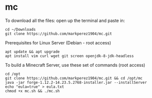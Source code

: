 # mc
To download all the files: open up the terminal and paste in:
```
cd ~/Downloads
git clone https://github.com/markperez1904/mc.git
```
Prerequisites for Linux Server (Debian - root access)
```
apt update && apt upgrade
apt install vim curl wget git screen openjdk-8-jdk-headless
```
To build a Minecraft Server, use these set of commands (root access)
```
cd /opt
git clone https://github.com/markperez1904/mc.git && cd /opt/mc
java -jar forge-1.12.2-14.23.5.2768-installer.jar --installServer
echo "eula=true" > eula.txt
chmod +x mc.sh && ./mc.sh
```
